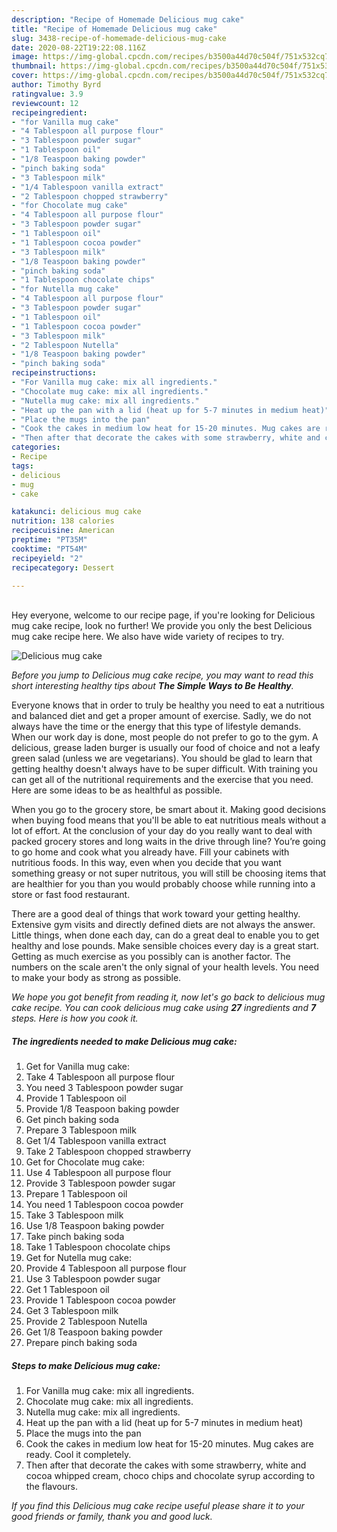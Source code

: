 ```yaml
---
description: "Recipe of Homemade Delicious mug cake"
title: "Recipe of Homemade Delicious mug cake"
slug: 3438-recipe-of-homemade-delicious-mug-cake
date: 2020-08-22T19:22:08.116Z
image: https://img-global.cpcdn.com/recipes/b3500a44d70c504f/751x532cq70/delicious-mug-cake-recipe-main-photo.jpg
thumbnail: https://img-global.cpcdn.com/recipes/b3500a44d70c504f/751x532cq70/delicious-mug-cake-recipe-main-photo.jpg
cover: https://img-global.cpcdn.com/recipes/b3500a44d70c504f/751x532cq70/delicious-mug-cake-recipe-main-photo.jpg
author: Timothy Byrd
ratingvalue: 3.9
reviewcount: 12
recipeingredient:
- "for Vanilla mug cake"
- "4 Tablespoon all purpose flour"
- "3 Tablespoon powder sugar"
- "1 Tablespoon oil"
- "1/8 Teaspoon baking powder"
- "pinch baking soda"
- "3 Tablespoon milk"
- "1/4 Tablespoon vanilla extract"
- "2 Tablespoon chopped strawberry"
- "for Chocolate mug cake"
- "4 Tablespoon all purpose flour"
- "3 Tablespoon powder sugar"
- "1 Tablespoon oil"
- "1 Tablespoon cocoa powder"
- "3 Tablespoon milk"
- "1/8 Teaspoon baking powder"
- "pinch baking soda"
- "1 Tablespoon chocolate chips"
- "for Nutella mug cake"
- "4 Tablespoon all purpose flour"
- "3 Tablespoon powder sugar"
- "1 Tablespoon oil"
- "1 Tablespoon cocoa powder"
- "3 Tablespoon milk"
- "2 Tablespoon Nutella"
- "1/8 Teaspoon baking powder"
- "pinch baking soda"
recipeinstructions:
- "For Vanilla mug cake: mix all ingredients."
- "Chocolate mug cake: mix all ingredients."
- "Nutella mug cake: mix all ingredients."
- "Heat up the pan with a lid (heat up for 5-7 minutes in medium heat)"
- "Place the mugs into the pan"
- "Cook the cakes in medium low heat for 15-20 minutes. Mug cakes are ready. Cool it completely."
- "Then after that decorate the cakes with some strawberry, white and cocoa whipped cream, choco chips and chocolate syrup according to the flavours."
categories:
- Recipe
tags:
- delicious
- mug
- cake

katakunci: delicious mug cake 
nutrition: 138 calories
recipecuisine: American
preptime: "PT35M"
cooktime: "PT54M"
recipeyield: "2"
recipecategory: Dessert

---
```

<br>
Hey everyone, welcome to our recipe page, if you're looking for Delicious mug cake recipe, look no further! We provide you only the best Delicious mug cake recipe here. We also have wide variety of recipes to try.
<br>


![Delicious mug cake](https://img-global.cpcdn.com/recipes/b3500a44d70c504f/751x532cq70/delicious-mug-cake-recipe-main-photo.jpg)

<i>Before you jump to Delicious mug cake recipe, you may want to read this short interesting healthy tips about <strong>The Simple Ways to Be Healthy</strong>.</i>

Everyone knows that in order to truly be healthy you need to eat a nutritious and balanced diet and get a proper amount of exercise. Sadly, we do not always have the time or the energy that this type of lifestyle demands. When our work day is done, most people do not prefer to go to the gym. A delicious, grease laden burger is usually our food of choice and not a leafy green salad (unless we are vegetarians). You should be glad to learn that getting healthy doesn't always have to be super difficult. With training you can get all of the nutritional requirements and the exercise that you need. Here are some ideas to be as healthful as possible.

When you go to the grocery store, be smart about it. Making good decisions when buying food means that you'll be able to eat nutritious meals without a lot of effort. At the conclusion of your day do you really want to deal with packed grocery stores and long waits in the drive through line? You’re going to go home and cook what you already have. Fill your cabinets with nutritious foods. In this way, even when you decide that you want something greasy or not super nutritous, you will still be choosing items that are healthier for you than you would probably choose while running into a store or fast food restaurant.

There are a good deal of things that work toward your getting healthy. Extensive gym visits and directly defined diets are not always the answer. Little things, when done each day, can do a great deal to enable you to get healthy and lose pounds. Make sensible choices every day is a great start. Getting as much exercise as you possibly can is another factor. The numbers on the scale aren't the only signal of your health levels. You need to make your body as strong as possible. 


<i>We hope you got benefit from reading it, now let's go back to delicious mug cake recipe. You can cook delicious mug cake using <strong>27</strong> ingredients and <strong>7</strong> steps. Here is how you cook it.
</i>

##### The ingredients needed to make Delicious mug cake:

1. Get for Vanilla mug cake:
1. Take 4 Tablespoon all purpose flour
1. You need 3 Tablespoon powder sugar
1. Provide 1 Tablespoon oil
1. Provide 1/8 Teaspoon baking powder
1. Get pinch baking soda
1. Prepare 3 Tablespoon milk
1. Get 1/4 Tablespoon vanilla extract
1. Take 2 Tablespoon chopped strawberry
1. Get for Chocolate mug cake:
1. Use 4 Tablespoon all purpose flour
1. Provide 3 Tablespoon powder sugar
1. Prepare 1 Tablespoon oil
1. You need 1 Tablespoon cocoa powder
1. Take 3 Tablespoon milk
1. Use 1/8 Teaspoon baking powder
1. Take pinch baking soda
1. Take 1 Tablespoon chocolate chips
1. Get for Nutella mug cake:
1. Provide 4 Tablespoon all purpose flour
1. Use 3 Tablespoon powder sugar
1. Get 1 Tablespoon oil
1. Provide 1 Tablespoon cocoa powder
1. Get 3 Tablespoon milk
1. Provide 2 Tablespoon Nutella
1. Get 1/8 Teaspoon baking powder
1. Prepare pinch baking soda


##### Steps to make Delicious mug cake:

1. For Vanilla mug cake: mix all ingredients.
1. Chocolate mug cake: mix all ingredients.
1. Nutella mug cake: mix all ingredients.
1. Heat up the pan with a lid (heat up for 5-7 minutes in medium heat)
1. Place the mugs into the pan
1. Cook the cakes in medium low heat for 15-20 minutes. Mug cakes are ready. Cool it completely.
1. Then after that decorate the cakes with some strawberry, white and cocoa whipped cream, choco chips and chocolate syrup according to the flavours.


<i>If you find this Delicious mug cake recipe useful please share it to your good friends or family, thank you and good luck.</i>
